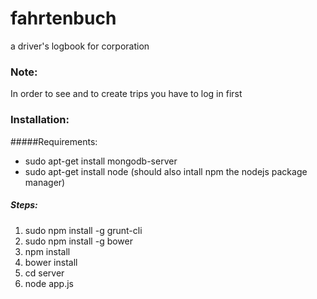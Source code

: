 # fahrtenbuch
a driver's logbook for corporation

### Note:
In order to see and to create trips you have to log in first

### Installation:
#####Requirements:
* sudo apt-get install mongodb-server
* sudo apt-get install node
(should also intall npm the nodejs package manager)

##### Steps:
1. sudo npm install -g grunt-cli
2. sudo npm install -g bower
3. npm install
4. bower install
5. cd server
6. node app.js
